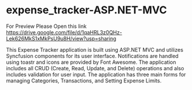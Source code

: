 # expense_tracker-ASP.NET-MVC
For Preview Please Open this link
https://drive.google.com/file/d/1qaHRL3z0QHz-Lek626MkS1xMkPsU9u8H/view?usp=sharing


This Expense Tracker application is built using ASP.NET MVC and utilizes Syncfusion components for its user interface.
Notifications are handled using toastr and icons are provided by Font Awesome. 
The application includes all CRUD (Create, Read, Update, and Delete) operations and also includes validation for user input.
The application has three main forms for managing Categories, Transactions, and Setting Expense Limits.
